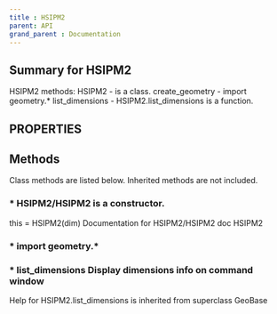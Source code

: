 ```yaml
---
title : HSIPM2
parent: API
grand_parent : Documentation
---
```

## Summary for HSIPM2
HSIPM2 methods:
HSIPM2 - is a class.
create_geometry - import geometry.*
list_dimensions - HSIPM2.list_dimensions is a function.
## PROPERTIES
## Methods
Class methods are listed below. Inherited methods are not included.
### * HSIPM2/HSIPM2 is a constructor.
this = HSIPM2(dim)
Documentation for HSIPM2/HSIPM2
doc HSIPM2

### * import geometry.*

### * list_dimensions Display dimensions info on command window
Help for HSIPM2.list_dimensions is inherited from superclass GeoBase

